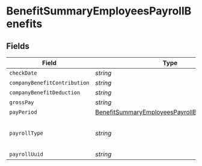 # BenefitSummaryEmployeesPayrollBenefits


## Fields

| Field                                                                                                                     | Type                                                                                                                      | Required                                                                                                                  | Description                                                                                                               |
| ------------------------------------------------------------------------------------------------------------------------- | ------------------------------------------------------------------------------------------------------------------------- | ------------------------------------------------------------------------------------------------------------------------- | ------------------------------------------------------------------------------------------------------------------------- |
| `checkDate`                                                                                                               | *string*                                                                                                                  | :heavy_minus_sign:                                                                                                        | N/A                                                                                                                       |
| `companyBenefitContribution`                                                                                              | *string*                                                                                                                  | :heavy_minus_sign:                                                                                                        | N/A                                                                                                                       |
| `companyBenefitDeduction`                                                                                                 | *string*                                                                                                                  | :heavy_minus_sign:                                                                                                        | N/A                                                                                                                       |
| `grossPay`                                                                                                                | *string*                                                                                                                  | :heavy_minus_sign:                                                                                                        | N/A                                                                                                                       |
| `payPeriod`                                                                                                               | [BenefitSummaryEmployeesPayrollBenefitsPayPeriod](../../models/shared/benefitsummaryemployeespayrollbenefitspayperiod.md) | :heavy_minus_sign:                                                                                                        | N/A                                                                                                                       |
| `payrollType`                                                                                                             | *string*                                                                                                                  | :heavy_minus_sign:                                                                                                        | Whether it is regular or bonus payroll                                                                                    |
| `payrollUuid`                                                                                                             | *string*                                                                                                                  | :heavy_minus_sign:                                                                                                        | N/A                                                                                                                       |